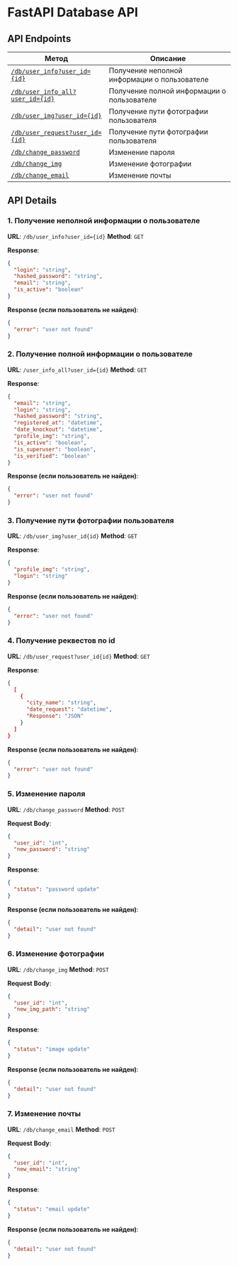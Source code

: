 # FastAPI Database API

## API Endpoints

| Метод                                                                             | Описание
|-----------------------------------------------------------------------------------|----------------------------------------------|
| [`/db/user_info?user_id={id}`](#1-получение-неполной-информации-о-пользователе)   | Получение неполной информации о пользователе |
| [`/db/user_info_all?user_id={id}`](#2-получение-полной-информации-о-пользователе) | Получение полной информации о пользователе   |
| [`/db/user_img?user_id={id}`](#3-получение-пути-фотографии-пользователя)          | Получение пути фотографии пользователя       |
| [`/db/user_request?user_id={id}`](#4-получение-реквестов-по-id)                   | Получение пути фотографии пользователя       |
| [`/db/change_password`](#5-изменение-пароля)                                      | Изменение пароля                             |
| [`/db/change_img`](#6-изменение-фотографии)                                       | Изменение фотографии                         |
| [`/db/change_email`](#7-изменение-почты)                                          | Изменение почты                              |

## API Details

### 1. Получение неполной информации о пользователe
**URL**: `/db/user_info?user_id={id}`
**Method**: `GET`

**Response**:
```json
{
  "login": "string",
  "hashed_password": "string",
  "email": "string",
  "is_active": "boolean"
}
```

**Response (если пользователь не найден)**:
```json
{
  "error": "user not found"
}
```

### 2. Получение полной информации о пользователe
**URL**: `/user_info_all?user_id={id}`
**Method**: `GET`

**Response**:
```json
{
  "email": "string",
  "login": "string",
  "hashed_password": "string",
  "registered_at": "datetime",
  "date_knockout": "datetime",
  "profile_img": "string",
  "is_active": "boolean",
  "is_superuser": "boolean",
  "is_verified": "boolean"
}
```

**Response (если пользователь не найден)**:
```json
{
  "error": "user not found"
}
```

### 3. Получение пути фотографии пользователя
**URL**: `/db/user_img?user_id{id}`
**Method**: `GET`

**Response**:
```json
{
  "profile_img": "string",
  "login": "string"
}
```

**Response (если пользователь не найден)**:
```json
{
  "error": "user not found"
}
```

### 4. Получение реквестов по id
**URL**: `/db/user_request?user_id{id}`
**Method**: `GET`

**Response**:
```json
{
  [
    {
      "city_name": "string",
      "date_request": "datetime",
      "Response": "JSON"
    }
  ]
}
```

**Response (если пользователь не найден)**:
```json
{
  "error": "user not found"
}
```

### 5. Изменение пароля
**URL**: `/db/change_password`
**Method**: `POST`


**Request Body**:
```json
{
  "user_id": "int",
  "new_password": "string"
}
```

**Response**:
```json
{
  "status": "password update"
}
```

**Response (если пользователь не найден)**:
```json
{
  "detail": "user not found"
}
```

### 6. Изменение фотографии
**URL**: `/db/change_img`
**Method**: `POST`


**Request Body**:
```json
{
  "user_id": "int",
  "new_img_path": "string"
}
```

**Response**:
```json
{
  "status": "image update"
}
```

**Response (если пользователь не найден)**:
```json
{
  "detail": "user not found"
}
```

### 7. Изменение почты
**URL**: `/db/change_email`
**Method**: `POST`


**Request Body**:
```json
{
  "user_id": "int",
  "new_email": "string"
}
```

**Response**:
```json
{
  "status": "email update"
}
```

**Response (если пользователь не найден)**:
```json
{
  "detail": "user not found"
}
```